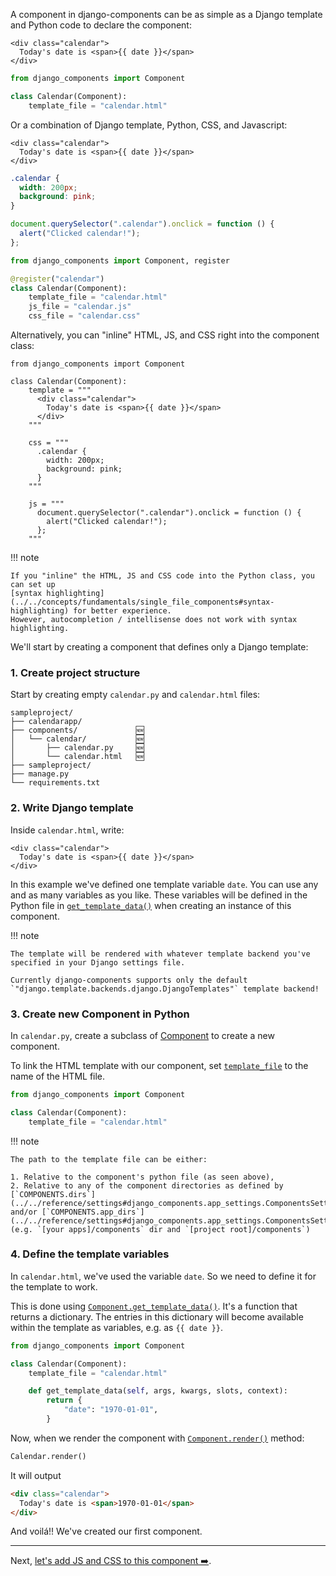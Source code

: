 A component in django-components can be as simple as a Django template and Python code to declare the component:

```htmldjango title="calendar.html"
<div class="calendar">
  Today's date is <span>{{ date }}</span>
</div>
```

```py title="calendar.py"
from django_components import Component

class Calendar(Component):
    template_file = "calendar.html"
```

Or a combination of Django template, Python, CSS, and Javascript:

```htmldjango title="calendar.html"
<div class="calendar">
  Today's date is <span>{{ date }}</span>
</div>
```

```css title="calendar.css"
.calendar {
  width: 200px;
  background: pink;
}
```

```js title="calendar.js"
document.querySelector(".calendar").onclick = function () {
  alert("Clicked calendar!");
};
```

```py title="calendar.py"
from django_components import Component, register

@register("calendar")
class Calendar(Component):
    template_file = "calendar.html"
    js_file = "calendar.js"
    css_file = "calendar.css"
```

Alternatively, you can "inline" HTML, JS, and CSS right into the component class:

```djc_py
from django_components import Component

class Calendar(Component):
    template = """
      <div class="calendar">
        Today's date is <span>{{ date }}</span>
      </div>
    """

    css = """
      .calendar {
        width: 200px;
        background: pink;
      }
    """

    js = """
      document.querySelector(".calendar").onclick = function () {
        alert("Clicked calendar!");
      };
    """
```

!!! note

    If you "inline" the HTML, JS and CSS code into the Python class, you can set up
    [syntax highlighting](../../concepts/fundamentals/single_file_components#syntax-highlighting) for better experience.
    However, autocompletion / intellisense does not work with syntax highlighting.

We'll start by creating a component that defines only a Django template:

### 1. Create project structure

Start by creating empty `calendar.py` and `calendar.html` files:

```
sampleproject/
├── calendarapp/
├── components/             🆕
│   └── calendar/           🆕
│       ├── calendar.py     🆕
│       └── calendar.html   🆕
├── sampleproject/
├── manage.py
└── requirements.txt
```

### 2. Write Django template

Inside `calendar.html`, write:

```htmldjango title="[project root]/components/calendar/calendar.html"
<div class="calendar">
  Today's date is <span>{{ date }}</span>
</div>
```

In this example we've defined one template variable `date`. You can use any and as many variables as you like. These variables will be
defined in the Python file in [`get_template_data()`](../../reference/api#django_components.Component.get_template_data)
when creating an instance of this component.

!!! note

    The template will be rendered with whatever template backend you've specified in your Django settings file.

    Currently django-components supports only the default `"django.template.backends.django.DjangoTemplates"` template backend!

### 3. Create new Component in Python

In `calendar.py`, create a subclass of [Component](../../reference/api#django_components.Component)
to create a new component.

To link the HTML template with our component, set [`template_file`](../../reference/api#django_components.Component.template_file)
to the name of the HTML file.

```python title="[project root]/components/calendar/calendar.py"
from django_components import Component

class Calendar(Component):
    template_file = "calendar.html"
```

!!! note

    The path to the template file can be either:

    1. Relative to the component's python file (as seen above),
    2. Relative to any of the component directories as defined by
    [`COMPONENTS.dirs`](../../reference/settings#django_components.app_settings.ComponentsSettings.dirs)
    and/or [`COMPONENTS.app_dirs`](../../reference/settings#django_components.app_settings.ComponentsSettings.app_dirs)
    (e.g. `[your apps]/components` dir and `[project root]/components`)

### 4. Define the template variables

In `calendar.html`, we've used the variable `date`. So we need to define it for the template to work.

This is done using [`Component.get_template_data()`](../../reference/api#django_components.Component.get_template_data).
It's a function that returns a dictionary. The entries in this dictionary
will become available within the template as variables, e.g. as `{{ date }}`.

```python title="[project root]/components/calendar/calendar.py"
from django_components import Component

class Calendar(Component):
    template_file = "calendar.html"

    def get_template_data(self, args, kwargs, slots, context):
        return {
            "date": "1970-01-01",
        }
```

Now, when we render the component with [`Component.render()`](../../reference/api#django_components.Component.render)
method:

```py
Calendar.render()
```

It will output

```html
<div class="calendar">
  Today's date is <span>1970-01-01</span>
</div>
```

And voilá!! We've created our first component.

---

Next, [let's add JS and CSS to this component ➡️](../adding_js_and_css).
